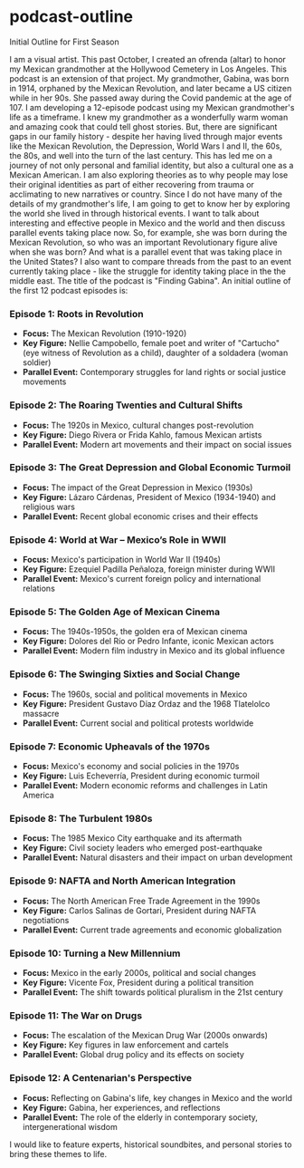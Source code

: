 # podcast-outline
Initial Outline for First Season

I am a visual artist.  This past October, I created an ofrenda (altar) to honor my Mexican grandmother at the Hollywood Cemetery in Los Angeles. This podcast is an extension of that project. My grandmother, Gabina, was born in 1914, orphaned by the Mexican Revolution, and later became a US citizen while in her 90s.  She passed away during the Covid pandemic at the age of 107.  I am developing a 12-episode podcast using my Mexican grandmother's life as a timeframe. I knew my grandmother as a wonderfully warm woman and amazing cook that could tell ghost stories.  But, there are significant gaps in our family history - despite her having lived through major events like the Mexican Revolution, the Depression, World Wars I and II, the 60s, the 80s, and well into the turn of the last century. This has led me on a journey of not only personal and familial identity, but also a cultural one as a Mexican American.  I am also exploring theories as to why people may lose their original identities as part of either recovering from trauma or acclimating to new narratives or country. Since I do not have many of the details of my grandmother's life, I am going to get to know her by exploring the world she lived in through historical events.  I want to talk about interesting and effective people in Mexico and the world and then discuss parallel events taking place now.   So, for example, she was born during the Mexican Revolution, so who was an important Revolutionary figure alive when she was born?  And what is a parallel event that was taking place in the United States?  I also want to compare threads from the past to an event currently taking place - like the struggle for identity taking place in the the middle east.   The title of the podcast is "Finding Gabina".  An initial outline of the first 12 podcast episodes is:

### Episode 1: Roots in Revolution
- **Focus:** The Mexican Revolution (1910-1920)
- **Key Figure:** Nellie Campobello, female poet and writer of "Cartucho" (eye witness of Revolution as a child), daughter of a soldadera (woman soldier)
- **Parallel Event:** Contemporary struggles for land rights or social justice movements

### Episode 2: The Roaring Twenties and Cultural Shifts
- **Focus:** The 1920s in Mexico, cultural changes post-revolution
- **Key Figure:** Diego Rivera or Frida Kahlo, famous Mexican artists
- **Parallel Event:** Modern art movements and their impact on social issues

### Episode 3: The Great Depression and Global Economic Turmoil
- **Focus:** The impact of the Great Depression in Mexico (1930s)
- **Key Figure:** Lázaro Cárdenas, President of Mexico (1934-1940) and religious wars
- **Parallel Event:** Recent global economic crises and their effects

### Episode 4: World at War – Mexico’s Role in WWII
- **Focus:** Mexico's participation in World War II (1940s)
- **Key Figure:** Ezequiel Padilla Peñaloza, foreign minister during WWII
- **Parallel Event:** Mexico's current foreign policy and international relations

### Episode 5: The Golden Age of Mexican Cinema
- **Focus:** The 1940s-1950s, the golden era of Mexican cinema
- **Key Figure:** Dolores del Río or Pedro Infante, iconic Mexican actors
- **Parallel Event:** Modern film industry in Mexico and its global influence 

### Episode 6: The Swinging Sixties and Social Change
- **Focus:** The 1960s, social and political movements in Mexico
- **Key Figure:** President Gustavo Díaz Ordaz and the 1968 Tlatelolco massacre
- **Parallel Event:** Current social and political protests worldwide

### Episode 7: Economic Upheavals of the 1970s
- **Focus:** Mexico's economy and social policies in the 1970s
- **Key Figure:** Luis Echeverría, President during economic turmoil
- **Parallel Event:** Modern economic reforms and challenges in Latin America

### Episode 8: The Turbulent 1980s
- **Focus:** The 1985 Mexico City earthquake and its aftermath
- **Key Figure:** Civil society leaders who emerged post-earthquake
- **Parallel Event:** Natural disasters and their impact on urban development

### Episode 9: NAFTA and North American Integration
- **Focus:** The North American Free Trade Agreement in the 1990s
- **Key Figure:** Carlos Salinas de Gortari, President during NAFTA negotiations
- **Parallel Event:** Current trade agreements and economic globalization

### Episode 10: Turning a New Millennium
- **Focus:** Mexico in the early 2000s, political and social changes
- **Key Figure:** Vicente Fox, President during a political transition
- **Parallel Event:** The shift towards political pluralism in the 21st century

### Episode 11: The War on Drugs
- **Focus:** The escalation of the Mexican Drug War (2000s onwards)
- **Key Figure:** Key figures in law enforcement and cartels
- **Parallel Event:** Global drug policy and its effects on society

### Episode 12: A Centenarian's Perspective
- **Focus:** Reflecting on Gabina's life, key changes in Mexico and the world
- **Key Figure:** Gabina, her experiences, and reflections
- **Parallel Event:** The role of the elderly in contemporary society, intergenerational wisdom

I would like to feature experts, historical soundbites, and personal stories to bring these themes to life.
